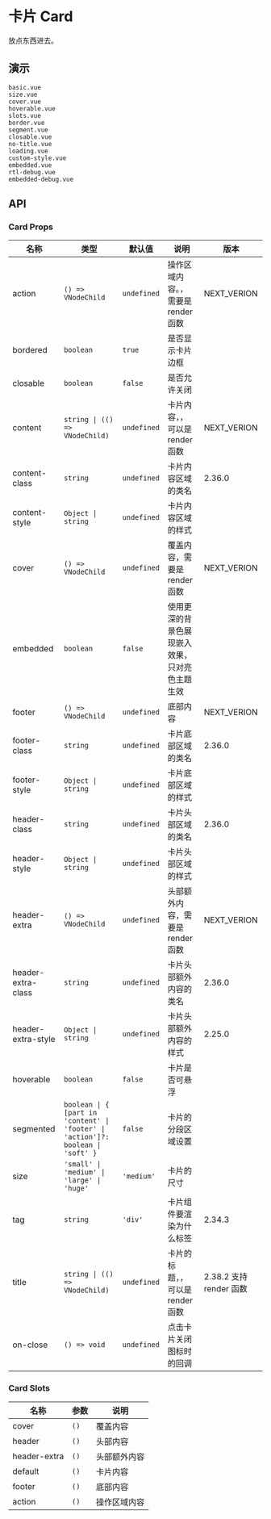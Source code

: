 # 卡片 Card

放点东西进去。

## 演示

```demo
basic.vue
size.vue
cover.vue
hoverable.vue
slots.vue
border.vue
segment.vue
closable.vue
no-title.vue
loading.vue
custom-style.vue
embedded.vue
rtl-debug.vue
embedded-debug.vue
```

## API

### Card Props

| 名称 | 类型 | 默认值 | 说明 | 版本 |
| --- | --- | --- | --- | --- |
| action | `() => VNodeChild` | `undefined` | 操作区域内容。，需要是 render 函数 | NEXT_VERION |
| bordered | `boolean` | `true` | 是否显示卡片边框 |  |
| closable | `boolean` | `false` | 是否允许关闭 |  |
| content | `string \| (() => VNodeChild)` | `undefined` | 卡片内容，，可以是 render 函数 | NEXT_VERION |
| content-class | `string` | `undefined` | 卡片内容区域的类名 | 2.36.0 |
| content-style | `Object \| string` | `undefined` | 卡片内容区域的样式 |  |
| cover | `() => VNodeChild` | `undefined` | 覆盖内容，需要是 render 函数 | NEXT_VERION |
| embedded | `boolean` | `false` | 使用更深的背景色展现嵌入效果，只对亮色主题生效 |  |
| footer | `() => VNodeChild` | `undefined` | 底部内容 | NEXT_VERION |
| footer-class | `string` | `undefined` | 卡片底部区域的类名 | 2.36.0 |
| footer-style | `Object \| string` | `undefined` | 卡片底部区域的样式 |  |
| header-class | `string` | `undefined` | 卡片头部区域的类名 | 2.36.0 |
| header-style | `Object \| string` | `undefined` | 卡片头部区域的样式 |  |
| header-extra | `() => VNodeChild` | `undefined` | 头部额外内容，需要是 render 函数 | NEXT_VERION |
| header-extra-class | `string` | `undefined` | 卡片头部额外内容的类名 | 2.36.0 |
| header-extra-style | `Object \| string` | `undefined` | 卡片头部额外内容的样式 | 2.25.0 |
| hoverable | `boolean` | `false` | 卡片是否可悬浮 |  |
| segmented | `boolean \| { [part in 'content' \| 'footer' \| 'action']?: boolean \| 'soft' }` | `false` | 卡片的分段区域设置 |  |
| size | `'small' \| 'medium' \| 'large' \| 'huge'` | `'medium'` | 卡片的尺寸 |  |
| tag | `string` | `'div'` | 卡片组件要渲染为什么标签 | 2.34.3 |
| title | `string \| (() => VNodeChild)` | `undefined` | 卡片的标题，，可以是 render 函数 | 2.38.2 支持 render 函数 |
| on-close | `() => void` | `undefined` | 点击卡片关闭图标时的回调 |  |

### Card Slots

| 名称         | 参数 | 说明         |
| ------------ | ---- | ------------ |
| cover        | `()` | 覆盖内容     |
| header       | `()` | 头部内容     |
| header-extra | `()` | 头部额外内容 |
| default      | `()` | 卡片内容     |
| footer       | `()` | 底部内容     |
| action       | `()` | 操作区域内容 |
